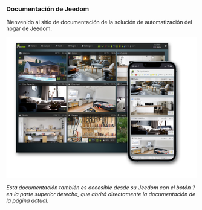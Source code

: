 ### Documentación de Jeedom

Bienvenido al sitio de documentación de la solución de automatización del hogar de Jeedom.

<div id="div_searchBar"></div>

![Présentation](../img/img_home.png)

*Esta documentación también es accesible desde su Jeedom con el botón ? en la parte superior derecha, que abrirá directamente la documentación de la página actual.*
